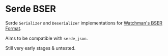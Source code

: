 # Serde BSER

Serde `Serializer` and `Deserializer` implementations for [Watchman's BSER
Format](https://facebook.github.io/watchman/docs/bser.html).

Aims to be compatible with `serde_json`.

Still very early stages & untested.
